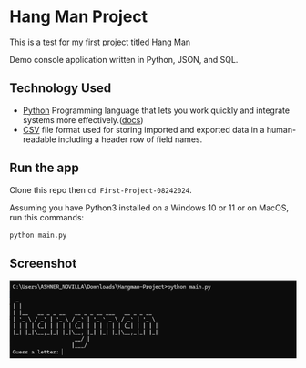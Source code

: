 # Hang Man Project
 This is a test for my first project titled Hang Man


Demo console application written in Python, JSON,  and SQL.

## Technology Used

- [Python](https://www.python.org/) Programming language that lets you work quickly and integrate systems more effectively.([docs](https://docs.python.org/3/))
- [CSV](https://en.wikipedia.org/wiki/Comma-separated_values) file format used for storing imported and exported data in a human-readable including a header row of field names.



## Run the app

Clone this repo then `cd First-Project-08242024`.

Assuming you have Python3 installed on a Windows 10 or 11 or on MacOS, run this commands:

``` bash
python main.py
```

## Screenshot
![Alt text](https://github.com/ashnernovilla/First-Project-08242024/blob/main/Screen%20Shot%202024-08-24.png?raw=true)


